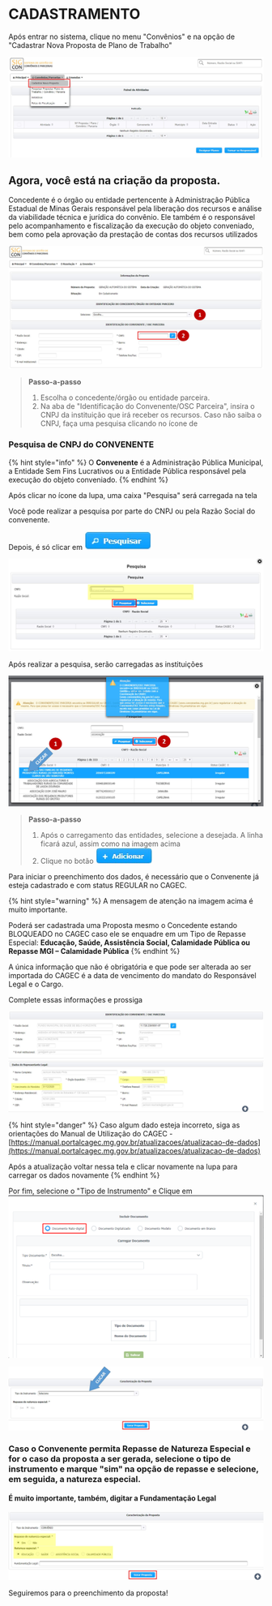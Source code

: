 # CADASTRAMENTO

Após entrar no sistema, clique no menu "Convênios" e na opção de "Cadastrar Nova Proposta de Plano de Trabalho"

![](../.gitbook/assets/manual_conventes_menu_cadastro.jpg)

## Agora, você está na criação da proposta.

Concedente é o órgão ou entidade pertencente à Administração Pública Estadual de Minas Gerais responsável pela liberação dos recursos e análise da viabilidade técnica e jurídica do convênio. Ele também é o responsável pelo acompanhamento e fiscalização da execução do objeto conveniado, bem como pela aprovação da prestação de contas dos recursos utilizados

![](../.gitbook/assets/manual_convenentes_proposta_cadastro%20%281%29.jpg)

> **Passo-a-passo**
>
> 1. Escolha o concedente/órgão ou entidade parceira.
> 2. Na aba de "Identificação do Convenente/OSC Parceira", insira o CNPJ da instituição que irá receber os recursos. Caso não saiba o CNPJ, faça uma pesquisa clicando no ícone de

### Pesquisa de CNPJ do CONVENENTE

{% hint style="info" %}
O **Convenente** é a Administração Pública Municipal, a Entidade Sem Fins Lucrativos ou a Entidade Pública responsável pela execução do objeto conveniado.
{% endhint %}

Após clicar no ícone da lupa, uma caixa "Pesquisa" será carregada na tela

Você pode realizar a pesquisa por parte do CNPJ ou pela Razão Social do convenente. 

Depois, é só clicar em ![](../.gitbook/assets/icone_pesquisa_g%20%281%29.jpg) 

![](../.gitbook/assets/manual_convenentes_proposta_pesquisa_concedente%20%283%29.jpg)

Após realizar a pesquisa, serão carregadas as instituições

![](../.gitbook/assets/manual_convenentes_proposta_pesquisa_concedente_2%20%282%29.jpg)

> **Passo-a-passo**
>
> 1. Após o carregamento das entidades, selecione a desejada. A linha ficará azul, assim como na imagem acima
> 2. Clique no botão ![](../.gitbook/assets/icone_adicionar%20%281%29.jpg)


Para iniciar o preenchimento dos dados, é necessário que o Convenente já esteja cadastrado e com status REGULAR no CAGEC.

{% hint style="warning" %}
A mensagem de atenção na imagem acima é muito importante. 

Poderá ser cadastrada uma Proposta mesmo o Concedente estando BLOQUEADO no CAGEC caso ele se enquadre em um Tipo de Repasse Especial: **Educação, Saúde, Assistência Social, Calamidade Pública ou Repasse MGI – Calamidade Pública**
{% endhint %}

A única informação que não é obrigatória e que pode ser alterada ao ser importada do CAGEC é a data de vencimento do mandato do Responsável Legal e o Cargo.

Complete essas informações e prossiga

![](../.gitbook/assets/manual_convenentes_proposta_identificacao%20%281%29.jpg)

{% hint style="danger" %}
Caso algum dado esteja incorreto, siga as orientações do Manual de Utilização do CAGEC - [https://manual.portalcagec.mg.gov.br/atualizacoes/atualizacao-de-dados](https://manual.portalcagec.mg.gov.br/atualizacoes/atualizacao-de-dados)

Após a atualização voltar nessa tela e clicar novamente na lupa para carregar os dados novamente 
{% endhint %}

Por fim, selecione o "Tipo de Instrumento" e Clique em ![](../.gitbook/assets/image%20%28128%29.png) 

![](../.gitbook/assets/manual_convenentes_proposta_caracterizacao.jpg)

### Caso o Convenente permita Repasse de Natureza Especial e for o caso da proposta a ser gerada, selecione o tipo de instrumento e marque "sim" na opção de repasse e selecione, em seguida, a natureza especial. 

#### É muito importante, também, digitar a Fundamentação Legal

![](../.gitbook/assets/manual_convenentes_proposta_caracterizacao_repasse-especial.jpg)

Seguiremos para o preenchimento da proposta!

